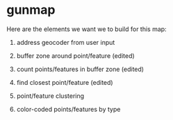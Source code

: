 # gunmap

Here are the elements we want we to build for this map:
 
1) address geocoder from user input
 
2) buffer zone around point/feature (edited)

3) count points/features in buffer zone (edited)
 
4) find closest point/feature (edited)
 
5) point/feature clustering

6) color-coded points/features by type
